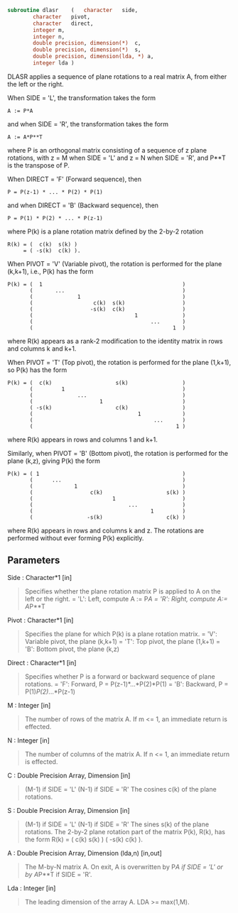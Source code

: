 ```fortran
subroutine dlasr	(	character	side,
		character	pivot,
		character	direct,
		integer	m,
		integer	n,
		double precision, dimension(*)	c,
		double precision, dimension(*)	s,
		double precision, dimension(lda, *)	a,
		integer	lda )
```

 DLASR applies a sequence of plane rotations to a real matrix A,
 from either the left or the right.

 When SIDE = 'L', the transformation takes the form

    A := P*A

 and when SIDE = 'R', the transformation takes the form

    A := A*P**T

 where P is an orthogonal matrix consisting of a sequence of z plane
 rotations, with z = M when SIDE = 'L' and z = N when SIDE = 'R',
 and P**T is the transpose of P.

 When DIRECT = 'F' (Forward sequence), then

    P = P(z-1) * ... * P(2) * P(1)

 and when DIRECT = 'B' (Backward sequence), then

    P = P(1) * P(2) * ... * P(z-1)

 where P(k) is a plane rotation matrix defined by the 2-by-2 rotation

    R(k) = (  c(k)  s(k) )
         = ( -s(k)  c(k) ).

 When PIVOT = 'V' (Variable pivot), the rotation is performed
 for the plane (k,k+1), i.e., P(k) has the form

    P(k) = (  1                                            )
           (       ...                                     )
           (              1                                )
           (                   c(k)  s(k)                  )
           (                  -s(k)  c(k)                  )
           (                                1              )
           (                                     ...       )
           (                                            1  )

 where R(k) appears as a rank-2 modification to the identity matrix in
 rows and columns k and k+1.

 When PIVOT = 'T' (Top pivot), the rotation is performed for the
 plane (1,k+1), so P(k) has the form

    P(k) = (  c(k)                    s(k)                 )
           (         1                                     )
           (              ...                              )
           (                     1                         )
           ( -s(k)                    c(k)                 )
           (                                 1             )
           (                                      ...      )
           (                                             1 )

 where R(k) appears in rows and columns 1 and k+1.

 Similarly, when PIVOT = 'B' (Bottom pivot), the rotation is
 performed for the plane (k,z), giving P(k) the form

    P(k) = ( 1                                             )
           (      ...                                      )
           (             1                                 )
           (                  c(k)                    s(k) )
           (                         1                     )
           (                              ...              )
           (                                     1         )
           (                 -s(k)                    c(k) )

 where R(k) appears in rows and columns k and z.  The rotations are
 performed without ever forming P(k) explicitly.

## Parameters
Side : Character*1 [in]
> Specifies whether the plane rotation matrix P is applied to
> A on the left or the right.
> = 'L':  Left, compute A := P*A
> = 'R':  Right, compute A:= A*P**T

Pivot : Character*1 [in]
> Specifies the plane for which P(k) is a plane rotation
> matrix.
> = 'V':  Variable pivot, the plane (k,k+1)
> = 'T':  Top pivot, the plane (1,k+1)
> = 'B':  Bottom pivot, the plane (k,z)

Direct : Character*1 [in]
> Specifies whether P is a forward or backward sequence of
> plane rotations.
> = 'F':  Forward, P = P(z-1)*...*P(2)*P(1)
> = 'B':  Backward, P = P(1)*P(2)*...*P(z-1)

M : Integer [in]
> The number of rows of the matrix A.  If m <= 1, an immediate
> return is effected.

N : Integer [in]
> The number of columns of the matrix A.  If n <= 1, an
> immediate return is effected.

C : Double Precision Array, Dimension [in]
> (M-1) if SIDE = 'L'
> (N-1) if SIDE = 'R'
> The cosines c(k) of the plane rotations.

S : Double Precision Array, Dimension [in]
> (M-1) if SIDE = 'L'
> (N-1) if SIDE = 'R'
> The sines s(k) of the plane rotations.  The 2-by-2 plane
> rotation part of the matrix P(k), R(k), has the form
> R(k) = (  c(k)  s(k) )
> ( -s(k)  c(k) ).

A : Double Precision Array, Dimension (lda,n) [in,out]
> The M-by-N matrix A.  On exit, A is overwritten by P*A if
> SIDE = 'L' or by A*P**T if SIDE = 'R'.

Lda : Integer [in]
> The leading dimension of the array A.  LDA >= max(1,M).

